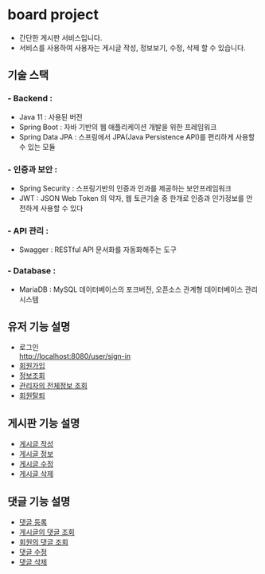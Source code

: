 # board project
- 간단한 게시판 서비스입니다.
- 서비스를 사용하여 사용자는 게시글 작성, 정보보기, 수정, 삭제 할 수 있습니다.


 ## 기술 스택

### - Backend : 
 - Java 11 : 사용된 버전
 - Spring Boot : 자바 기반의 웹 애플리케이션 개발을 위한 프레임워크
 - Spring Data JPA : 스프링에서 JPA(Java Persistence API)를 편리하게 사용할 수 있는 모듈



### - 인증과 보안 :
 - Spring Security : 스프링기반의 인증과 인과를 제공하는 보안프레임워크
 - JWT : JSON Web Token 의 약자, 웹 토큰기술 중 한개로 인증과 인가정보를 안전하게 사용할 수 있다


### - API 관리 : 
 - Swagger : RESTful API 문서화를 자동화해주는 도구


### - Database : 
 - MariaDB : MySQL 데이터베이스의 포크버전, 오픈소스 관계형 데이터베이스 관리시스템




## 유저 기능 설명<br>
 - 로그인<br>
  [http://localhost:8080/user/sign-in](/docs/sign-in.json)
 - [회원가입](/)
 - [정보조회](/)
 - [관리자의 전체정보 조회](/)
 - [회원탈퇴](/)

## 게시판 기능 설명<br>
 - [게시글 작성](/)
 - [게시글 정보](/)
 - [게시글 수정](/)
 - [게시글 삭제](/)

## 댓글 기능 설명<br>
 - [댓글 등록](/)
 - [게시글의 댓글 조회](/)
 - [회원의  댓글 조회](/)
 - [댓글 수정](/)
 - [댓글 삭제](/)
